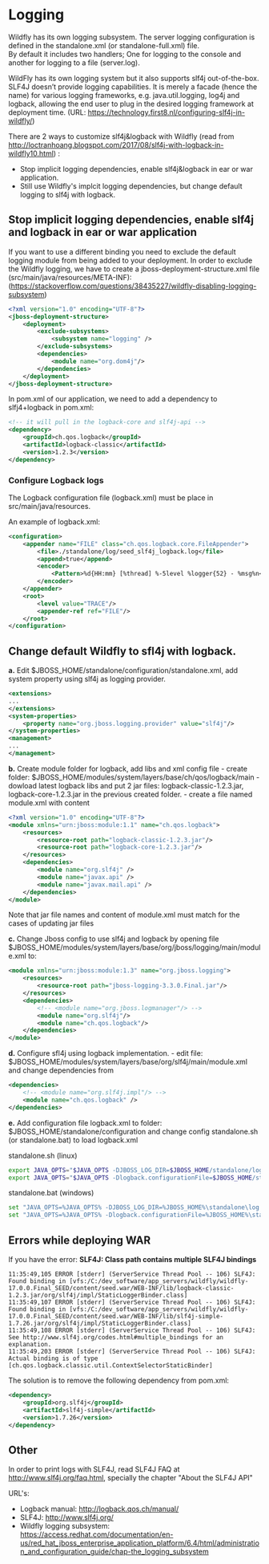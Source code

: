 # Logging

Wildfly has its own logging subsystem.  The server logging configuration is defined in the standalone.xml (or standalone-full.xml) file.  
By default it includes two handlers; One for logging to the console and another for logging to a file (server.log).

WildFly has its own logging system but it also supports slf4j out-of-the-box.
SLF4J doesn’t provide logging capabilities. It is merely a facade (hence the name) for various logging frameworks, e.g. java.util.logging, log4j and logback, allowing the end user to plug in the desired logging framework at deployment time.
(URL: https://technology.first8.nl/configuring-slf4j-in-wildfly/)

There are 2 ways to customize slf4j&logback with Wildfly (read from http://loctranhoang.blogspot.com/2017/08/slf4j-with-logback-in-wildfly10.html) :

   - Stop implicit logging dependencies, enable slf4j&logback in ear or war application.
   - Still use Wildfly's implcit logging dependencies, but change default logging to slf4j with logback.

## Stop implicit logging dependencies, enable slf4j and logback in ear or war application

If you want to use a different binding you need to exclude the default logging module 
from being added to your deployment. In order to exclude the Wildfly logging, we have to create a 
jboss-deployment-structure.xml file (src/main/java/resources/META-INF):
(https://stackoverflow.com/questions/38435227/wildfly-disabling-logging-subsystem)

```xml
<?xml version="1.0" encoding="UTF-8"?>
<jboss-deployment-structure>
	<deployment>
		<exclude-subsystems>
			<subsystem name="logging" />
		</exclude-subsystems>
		<dependencies>
			<module name="org.dom4j"/>
		</dependencies>
	</deployment>
</jboss-deployment-structure>
```

In pom.xml of our application, we need to add a dependency to slfj4+logback in pom.xml:

```xml
<!-- it will pull in the logback-core and slf4j-api -->
<dependency>
	<groupId>ch.qos.logback</groupId>
	<artifactId>logback-classic</artifactId>
	<version>1.2.3</version>
</dependency>
```

### Configure Logback logs

The Logback configuration file (logback.xml) must be place in src/main/java/resources.

An example of logback.xml:

```xml
<configuration>
	<appender name="FILE" class="ch.qos.logback.core.FileAppender">
		<file>./standalone/log/seed_slf4j_logback.log</file>
		<append>true</append>
		<encoder>
			<Pattern>%d{HH:mm} [%thread] %-5level %logger{52} - %msg%n</Pattern>
		</encoder>
	</appender>
	<root>
		<level value="TRACE"/>
		<appender-ref ref="FILE"/>
	</root>
</configuration>
```

## Change default Wildfly to sfl4j with logback.


**a.** Edit  $JBOSS_HOME/standalone/configuration/standalone.xml, add system property using slf4j as logging provider.

```xml
<extensions>
...
</extensions>
<system-properties>
	<property name="org.jboss.logging.provider" value="slf4j"/>
</system-properties>
<management>
...
</management>
```

**b.** Create module folder for logback, add libs and xml config file
    - create folder: $JBOSS_HOME/modules/system/layers/base/ch/qos/logback/main
    - dowload latest logback libs and put 2 jar files: logback-classic-1.2.3.jar, logback-core-1.2.3.jar in the previous created folder.
    - create a file named module.xml  with content
```xml
<?xml version="1.0" encoding="UTF-8"?>
<module xmlns="urn:jboss:module:1.1" name="ch.qos.logback">
	<resources>
		<resource-root path="logback-classic-1.2.3.jar"/>
		<resource-root path="logback-core-1.2.3.jar"/>
	</resources>
	<dependencies>
		<module name="org.slf4j" />
		<module name="javax.api" />
		<module name="javax.mail.api" />
	</dependencies>
</module>
```


 Note that jar file names and content of module.xml must match for the cases of updating jar files

**c.** Change Jboss config to use slf4j and logback by opening file $JBOSS_HOME/modules/system/layers/base/org/jboss/logging/main/module.xml to:
 
```xml
<module xmlns="urn:jboss:module:1.3" name="org.jboss.logging">
	<resources>
		<resource-root path="jboss-logging-3.3.0.Final.jar"/>
	</resources>
	<dependencies>
		<!-- <module name="org.jboss.logmanager"/> -->
		<module name="org.slf4j"/>
		<module name="ch.qos.logback"/>
	</dependencies>
</module>
```

**d.** Configure sfl4j using logback implementation.
    - edit file: $JBOSS_HOME/modules/system/layers/base/org/slf4j/main/module.xml and change dependencies from 
```xml
<dependencies>
	<!-- <module name="org.slf4j.impl"/> -->
	<module name="ch.qos.logback" />  
</dependencies>
```

**e.** Add configuration file logback.xml to folder: $JBOSS_HOME/standalone/configuration and change config standalone.sh (or standalone.bat) to load logback.xml

standalone.sh (linux)

```bash
export JAVA_OPTS="$JAVA_OPTS -DJBOSS_LOG_DIR=$JBOSS_HOME/standalone/log"
export JAVA_OPTS="$JAVA_OPTS -Dlogback.configurationFile=$JBOSS_HOME/standalone/configuration/logback.xml"
```
standalone.bat (windows)

```bash
set "JAVA_OPTS=%JAVA_OPTS% -DJBOSS_LOG_DIR=%JBOSS_HOME%\standalone\log "
set "JAVA_OPTS=%JAVA_OPTS% -Dlogback.configurationFile=%JBOSS_HOME%\standalone\configuration\logback.xml"
```

## Errors while deploying WAR

If you have the error: **SLF4J: Class path contains multiple SLF4J bindings**


```
11:35:49,105 ERROR [stderr] (ServerService Thread Pool -- 106) SLF4J: Found binding in [vfs:/C:/dev_software/app_servers/wildfly/wildfly-17.0.0.Final_SEED/content/seed.war/WEB-INF/lib/logback-classic-1.2.3.jar/org/slf4j/impl/StaticLoggerBinder.class]
11:35:49,107 ERROR [stderr] (ServerService Thread Pool -- 106) SLF4J: Found binding in [vfs:/C:/dev_software/app_servers/wildfly/wildfly-17.0.0.Final_SEED/content/seed.war/WEB-INF/lib/slf4j-simple-1.7.26.jar/org/slf4j/impl/StaticLoggerBinder.class]
11:35:49,108 ERROR [stderr] (ServerService Thread Pool -- 106) SLF4J: See http://www.slf4j.org/codes.html#multiple_bindings for an explanation.
11:35:49,203 ERROR [stderr] (ServerService Thread Pool -- 106) SLF4J: Actual binding is of type [ch.qos.logback.classic.util.ContextSelectorStaticBinder]
```

The solution is to remove the following dependency from pom.xml:

```xml
<dependency>
	<groupId>org.slf4j</groupId>
	<artifactId>slf4j-simple</artifactId>
	<version>1.7.26</version>
</dependency>
```


## Other

In order to print logs with SLF4J, read SLF4J FAQ at http://www.slf4j.org/faq.html, specially the chapter "About the SLF4J API"

URL's:  
 - Logback manual:  http://logback.qos.ch/manual/
 - SLF4J: http://www.slf4j.org/
 - Wildfly logging subsystem: https://access.redhat.com/documentation/en-us/red_hat_jboss_enterprise_application_platform/6.4/html/administration_and_configuration_guide/chap-the_logging_subsystem

